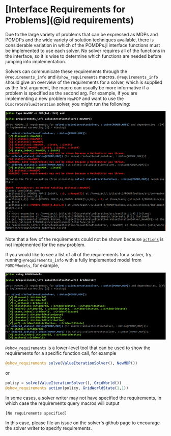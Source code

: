 # [Interface Requirements for Problems](@id requirements)

Due to the large variety of problems that can be expressed as MDPs and POMDPs and the wide variety of solution techniques available, there is considerable variation in which of the POMDPs.jl interface functions must be implemented to use each solver. No solver requires all of the functions in the interface, so it is wise to determine which functions are needed before jumping into implementation.

Solvers can communicate these requirements through the `@requirements_info` and `@show_requirements` macros. `@requirements_info` should give an overview of the requirements for a solver, which is supplied as the first argument, the macro can usually be more informative if a problem is specified as the second arg. For example, if you are implementing a new problem `NewMDP` and want to use the `DiscreteValueIteration` solver, you might run the following:

![requirements_info for a new problem](figures/requirements_info_new.png)

Note that a few of the requirements could not be shown because [`actions`](@ref) is not implemented for the new problem.

If you would like to see a list of all of the requirements for a solver, try running `@requirements_info` with a fully implemented model from `POMDPModels`, for example,

![requirements_info for a fully-implemented problem](figures/requirements_info_gw.png)

`@show_requirements` is a lower-level tool that can be used to show the requirements for a specific function call, for example
```julia
@show_requirements solve(ValueIterationSolver(), NewMDP())
```
or
```julia
policy = solve(ValueIterationSolver(), GridWorld())
@show_requirements action(policy, GridWorldState(1,1))
```

In some cases, a solver writer may not have specified the requirements, in which case the requirements query macros will output

```
[No requirements specified]
```

In this case, please file an issue on the solver's github page to encourage the solver writer to specify requirements.

